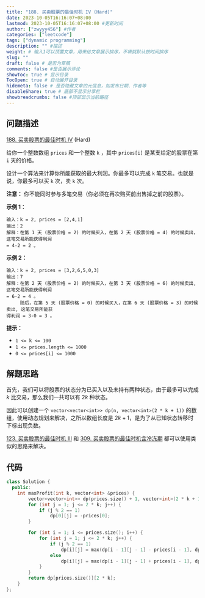 ```yaml
---
title: "188. 买卖股票的最佳时机 IV (Hard)"
date: 2023-10-05T16:16:07+08:00
lastmod: 2023-10-05T16:16:07+08:00 #更新时间
author: ["zwyyy456"] #作者
categories: ["leetcode"]
tags: ["dynamic programming"]
description: "" #描述
weight: # 输入1可以顶置文章，用来给文章展示排序，不填就默认按时间排序
slug: ""
draft: false # 是否为草稿
comments: false #是否展示评论
showToc: true # 显示目录
TocOpen: true # 自动展开目录
hidemeta: false # 是否隐藏文章的元信息，如发布日期、作者等
disableShare: true # 底部不显示分享栏
showbreadcrumbs: false #顶部显示当前路径
---
```

## 问题描述
[188. 买卖股票的最佳时机 IV][link] (Hard)

[link]: https://leetcode.cn/problems/best-time-to-buy-and-sell-stock-iv/

给你一个整数数组 `prices` 和一个整数 `k` ，其中 `prices[i]` 是某支给定的股票在第 `i` 天的价格。

设计一个算法来计算你所能获取的最大利润。你最多可以完成 `k` 笔交易。也就是说，你最多可以买 `k` 次，卖
`k` 次。

**注意：** 你不能同时参与多笔交易（你必须在再次购买前出售掉之前的股票）。

**示例 1：**

```
输入：k = 2, prices = [2,4,1]
输出：2
解释：在第 1 天 (股票价格 = 2) 的时候买入，在第 2 天 (股票价格 = 4) 的时候卖出，这笔交易所能获得利润
= 4-2 = 2 。
```

**示例 2：**

```
输入：k = 2, prices = [3,2,6,5,0,3]
输出：7
解释：在第 2 天 (股票价格 = 2) 的时候买入，在第 3 天 (股票价格 = 6) 的时候卖出, 这笔交易所能获得利润
= 6-2 = 4 。
     随后，在第 5 天 (股票价格 = 0) 的时候买入，在第 6 天 (股票价格 = 3) 的时候卖出, 这笔交易所能获
得利润 = 3-0 = 3 。
```

**提示：**

- `1 <= k <= 100`
- `1 <= prices.length <= 1000`
- `0 <= prices[i] <= 1000`

## 解题思路

首先，我们可以将股票的状态分为已买入以及未持有两种状态，由于最多可以完成 $k$ 比交易，那么我们一共可以有 $2k$ 种状态。

因此可以创建一个 `vector<vector<int>> dp(n, vector<int>(2 * k + 1))` 的数组，使用动态规划来解决，之所以数组长度是 $2k + 1$，是为了从已知状态转移时下标出现负数。

[123. 买卖股票的最佳时机 III](https://leetcode.cn/problems/best-time-to-buy-and-sell-stock-iii/) 和 [309. 买卖股票的最佳时机含冷冻期](https://leetcode.cn/problems/best-time-to-buy-and-sell-stock-with-cooldown/) 都可以使用类似的思路来解决。

## 代码
```cpp
class Solution {
  public:
    int maxProfit(int k, vector<int> &prices) {
        vector<vector<int>> dp(prices.size() + 1, vector<int>(2 * k + 1, 0));
        for (int j = 1; j <= 2 * k; j++) {
            if (j % 2 == 1)
                dp[0][j] = -prices[0];
        }

        for (int i = 1; i <= prices.size(); i++) {
            for (int j = 1; j <= 2 * k; j++) {
                if (j % 2 == 1)
                    dp[i][j] = max(dp[i - 1][j - 1] - prices[i - 1], dp[i - 1][j]);
                else
                    dp[i][j] = max(dp[i - 1][j - 1] + prices[i - 1], dp[i - 1][j]);
            }
        }
        return dp[prices.size()][2 * k];
    }
};
```